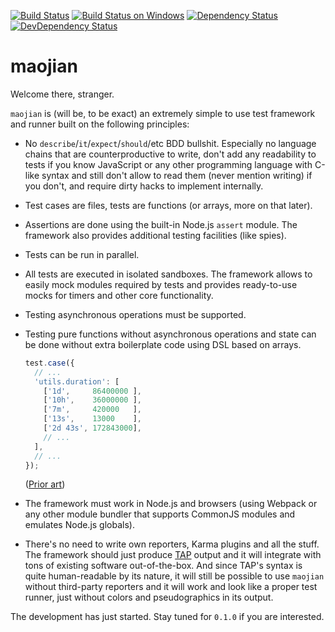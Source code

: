 [![Build Status](https://travis-ci.org/aqrln/maojian.svg?branch=master)](https://travis-ci.org/aqrln/maojian)
[![Build Status on Windows](https://ci.appveyor.com/api/projects/status/0ltmpw01ew634anr/branch/master?svg=true)](https://ci.appveyor.com/project/aqrln/maojian/branch/master)
[![Dependency Status](https://david-dm.org/aqrln/maojian/status.svg)](https://david-dm.org/aqrln/maojian)
[![DevDependency Status](https://david-dm.org/aqrln/maojian/dev-status.svg)](https://david-dm.org/aqrln/maojian?type=dev)

# maojian

Welcome there, stranger.

`maojian` is (will be, to be exact) an extremely simple to use test framework
and runner built on the following principles:

* No `describe`/`it`/`expect`/`should`/etc BDD bullshit. Especially no language
  chains that are counterproductive to write, don't add any readability to
  tests if you know JavaScript or any other programming language with C-like
  syntax and still don't allow to read them (never mention writing) if you
  don't, and require dirty hacks to implement internally.

* Test cases are files, tests are functions (or arrays, more on that later).

* Assertions are done using the built-in Node.js `assert` module. The framework
  also provides additional testing facilities (like spies).

* Tests can be run in parallel.

* All tests are executed in isolated sandboxes. The framework allows to easily
  mock modules required by tests and provides ready-to-use mocks for timers and
  other core functionality.

* Testing asynchronous operations must be supported.

* Testing pure functions without asynchronous operations and state can be done
  without extra boilerplate code using DSL based on arrays.

  ```javascript
  test.case({
    // ...
    'utils.duration': [
      ['1d',     86400000 ],
      ['10h',    36000000 ],
      ['7m',     420000   ],
      ['13s',    13000    ],
      ['2d 43s', 172843000],
      // ...
    ],
    // ...
  });
  ```

  ([Prior art](https://github.com/metarhia/Impress/blob/master/tests/unittests/api.common.test.js))

* The framework must work in Node.js and browsers (using Webpack or any other
  module bundler that supports CommonJS modules and emulates Node.js globals).

* There's no need to write own reporters, Karma plugins and all the stuff. The
  framework should just
  produce [TAP](https://testanything.org/tap-version-13-specification.html)
  output and it will integrate with tons of existing software out-of-the-box.
  And since TAP's syntax is quite human-readable by its nature, it will still
  be possible to use `maojian` without third-party reporters and it will work
  and look like a proper test runner, just without colors and pseudographics
  in its output.

The development has just started. Stay tuned for `0.1.0` if you are interested.
